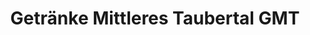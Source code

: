 ---
title: "Getränke Mittleres Taubertal GMT"
url: /bad-mergentheim/getraenke-mittleres-taubertal-gmt/
shop: Getränke
---